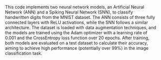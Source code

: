 This code implements two neural network models, an Artificial Neural Network (ANN) and a Spiking Neural Network (SNN), 
to classify handwritten digits from the MNIST dataset. The ANN consists of three fully connected layers with ReLU activations,
while the SNN follows a similar architecture. The dataset is loaded with data augmentation techniques, and the models are trained 
using the Adam optimizer with a learning rate of 0.001 and the CrossEntropy loss function over 20 epochs. After training, both models
are evaluated on a test dataset to calculate their accuracy, aiming to achieve high performance (potentially over 99%) 
in the image classification task.
